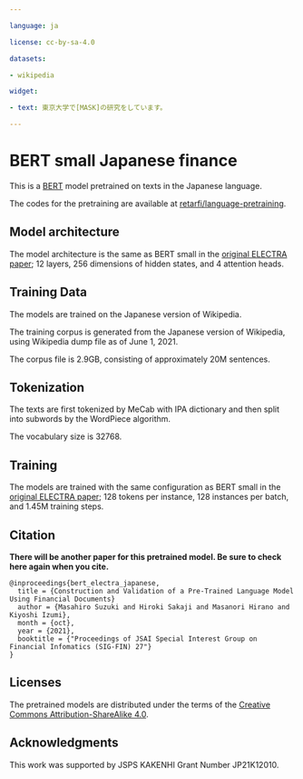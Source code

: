 ```yaml
---

language: ja

license: cc-by-sa-4.0

datasets:

- wikipedia

widget:

- text: 東京大学で[MASK]の研究をしています。 

---
```


# BERT small Japanese finance

This is a [BERT](https://github.com/google-research/bert) model pretrained on texts in the Japanese language.

The codes for the pretraining are available at [retarfi/language-pretraining](https://github.com/retarfi/language-pretraining/tree/v1.0).

## Model architecture

The model architecture is the same as BERT small in the [original ELECTRA paper](https://arxiv.org/abs/2003.10555); 12 layers, 256 dimensions of hidden states, and 4 attention heads.

## Training Data

The models are trained on the Japanese version of Wikipedia.

The training corpus is generated from the Japanese version of Wikipedia, using Wikipedia dump file as of June 1, 2021. 

The corpus file is 2.9GB, consisting of approximately 20M sentences.

## Tokenization

The texts are first tokenized by MeCab with IPA dictionary and then split into subwords by the WordPiece algorithm.

The vocabulary size is 32768.

## Training

The models are trained with the same configuration as BERT small in the [original ELECTRA paper](https://arxiv.org/abs/2003.10555); 128 tokens per instance, 128 instances per batch, and 1.45M training steps.

## Citation

**There will be another paper for this pretrained model. Be sure to check here again when you cite.**

```
@inproceedings{bert_electra_japanese,
  title = {Construction and Validation of a Pre-Trained Language Model
Using Financial Documents}
  author = {Masahiro Suzuki and Hiroki Sakaji and Masanori Hirano and Kiyoshi Izumi},
  month = {oct},
  year = {2021},
  booktitle = {"Proceedings of JSAI Special Interest Group on Financial Infomatics (SIG-FIN) 27"}
}
```

## Licenses

The pretrained models are distributed under the terms of the [Creative Commons Attribution-ShareAlike 4.0](https://creativecommons.org/licenses/by-sa/4.0/).

## Acknowledgments

This work was supported by JSPS KAKENHI Grant Number JP21K12010.
